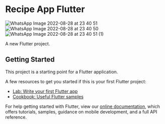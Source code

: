 # Recipe App Flutter
![WhatsApp Image 2022-08-28 at 23 40 51](https://user-images.githubusercontent.com/56910391/187085023-325b602a-efe1-4f2c-8844-e61d07251f99.jpeg)
![WhatsApp Image 2022-08-28 at 23 40 50](https://user-images.githubusercontent.com/56910391/187085024-740830d2-1e55-41c0-a191-d777c7b29d2b.jpeg)
![WhatsApp Image 2022-08-28 at 23 40 51 (1)](https://user-images.githubusercontent.com/56910391/187085025-fe8a83e3-dbca-43af-8769-4f78a68ada49.jpeg)

A new Flutter project.

## Getting Started

This project is a starting point for a Flutter application.

A few resources to get you started if this is your first Flutter project:

- [Lab: Write your first Flutter app](https://flutter.dev/docs/get-started/codelab)
- [Cookbook: Useful Flutter samples](https://flutter.dev/docs/cookbook)

For help getting started with Flutter, view our
[online documentation](https://flutter.dev/docs), which offers tutorials,
samples, guidance on mobile development, and a full API reference.
